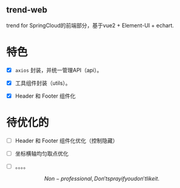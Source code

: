 trend-web
-------------
trend for SpringCloud的前端部分，基于vue2 + Element-UI + echart.

# 特色
- [x] `axios` 封装，并统一管理API（api）。
- [x] 工具组件封装（utils）。
- [x] Header 和 Footer 组件化


# 待优化的
- [ ] Header 和 Footer 组件化优化（控制隐藏）
- [ ] 坐标横轴均匀取点优化
- [ ] 。。。。



$$ Non-professional, Don't spray if you don't like it. $$
